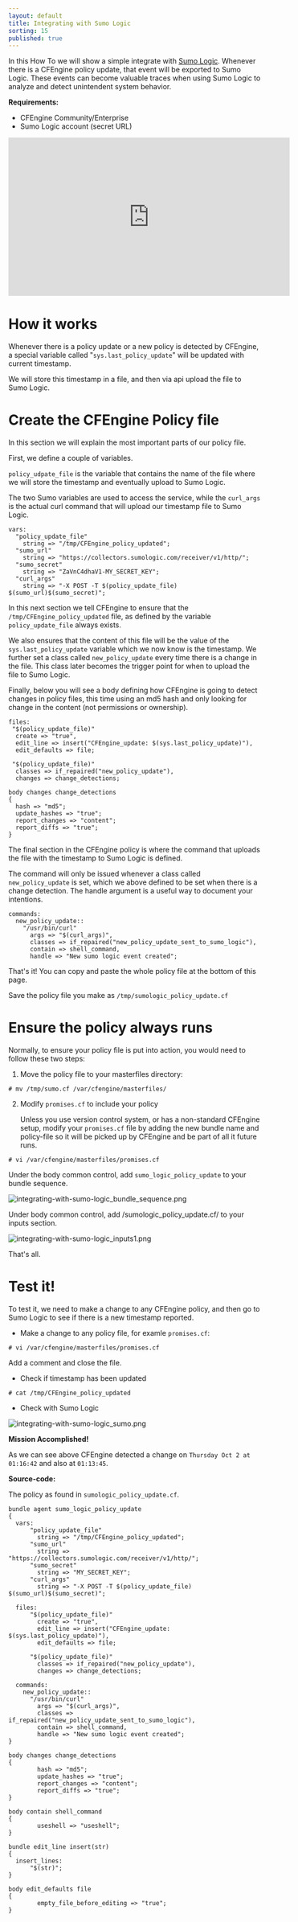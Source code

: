 ```yaml
---
layout: default
title: Integrating with Sumo Logic
sorting: 15
published: true
---
```

In this How To we will show a simple integrate with [Sumo Logic](http://www.sumologic.com). Whenever there is a CFEngine policy update, that event will be exported to Sumo Logic. These events can become valuable traces when using Sumo Logic to analyze and detect unintendent system behavior.

**Requirements:**

-   CFEngine Community/Enterprise
-   Sumo Logic account (secret URL)

<iframe width="560" height="315" src="https://www.youtube.com/embed/5_JaglgmLpg" frameborder="0" allowfullscreen></iframe>

# How it works

Whenever there is a policy update or a new policy is detected by CFEngine, a special variable called "`sys.last_policy_update`" will be updated with current timestamp.

We will store this timestamp in a file, and then via api upload the file to Sumo Logic.

# Create the CFEngine Policy file

In this section we will explain the most important parts of our policy file.

First, we define a couple of variables.

`policy_udpate_file` is the variable that contains the name of the file where we will store the timestamp and eventually upload to Sumo Logic.

The two Sumo variables are used to access the service, while the `curl_args` is the actual curl command that will upload our timestamp file to Sumo Logic.

```cf3
vars:
  "policy_update_file"
    string => "/tmp/CFEngine_policy_updated";
  "sumo_url"
    string => "https://collectors.sumologic.com/receiver/v1/http/";
  "sumo_secret"
    string => "ZaVnC4dhaV1-MY_SECRET_KEY";
  "curl_args"
    string => "-X POST -T $(policy_update_file) $(sumo_url)$(sumo_secret)";
```

In this next section we tell CFEngine to ensure that the `/tmp/CFEngine_policy_updated` file, as defined by the variable `policy_update_file` always exists.

We also ensures that the content of this file will be the value of the `sys.last_policy_update` variable which we now know is the timestamp. We further set a class called `new_policy_update` every time there is a change in the file. This class later becomes the trigger point for when to upload the file to Sumo Logic.

Finally, below you will see a body defining how CFEngine is going to detect changes in policy files, this time using an md5 hash and only looking for change in the content (not permissions or ownership).

```cf3
files:
 "$(policy_update_file)"
  create => "true",
  edit_line => insert("CFEngine_update: $(sys.last_policy_update)"),
  edit_defaults => file;

 "$(policy_update_file)"
  classes => if_repaired("new_policy_update"),
  changes => change_detections;

body changes change_detections
{
  hash => "md5";
  update_hashes => "true";
  report_changes => "content";
  report_diffs => "true";
}
```

The final section in the CFEngine policy is where the command that uploads the file with the timestamp to Sumo Logic is defined.

The command will only be issued whenever a class called `new_policy_update` is set, which we above defined to be set when there is a change detection. The handle argument is a useful way to document your intentions.

```cf3
commands:
  new_policy_update::
    "/usr/bin/curl"
      args => "$(curl_args)",
      classes => if_repaired("new_policy_update_sent_to_sumo_logic"),
      contain => shell_command,
      handle => "New sumo logic event created";
```

That's it! You can copy and paste the whole policy file at the bottom of this page.

Save the policy file you make as `/tmp/sumologic_policy_update.cf`

# Ensure the policy always runs

Normally, to ensure your policy file is put into action, you would need to follow these two steps:

1. Move the policy file to your masterfiles directory:

```console
# mv /tmp/sumo.cf /var/cfengine/masterfiles/
```

2. Modify `promises.cf` to include your policy

   Unless you use version control system, or has a non-standard CFEngine setup, modify your `promises.cf` file by adding the new bundle name and policy-file so it will be picked up by CFEngine and be part of all it future runs.

```console
# vi /var/cfengine/masterfiles/promises.cf
```

Under the body common control, add `sumo_logic_policy_update` to your bundle sequence.

![integrating-with-sumo-logic_bundle_sequence.png](integrating-with-sumo-logic_bundle_sequence.png)

Under body common control, add /sumologic\_policy\_update.cf/ to your inputs section.

![integrating-with-sumo-logic_inputs1.png](integrating-with-sumo-logic_inputs1.png)

That's all.


# Test it!

To test it, we need to make a change to any CFEngine policy, and then go to Sumo Logic to see if there is a new timestamp reported.

* Make a change to any policy file, for examle `promises.cf`:

```console
# vi /var/cfengine/masterfiles/promises.cf  
```

Add a comment and close the file.

* Check if timestamp has been updated

```console
# cat /tmp/CFEngine_policy_updated  
```

*   Check with Sumo Logic

![integrating-with-sumo-logic_sumo.png](integrating-with-sumo-logic_sumo.png)

**Mission Accomplished!**

As we can see above CFEngine detected a change on `Thursday Oct 2 at 01:16:42` and also at `01:13:45`.

**Source-code:**

The policy as found in `sumologic_policy_update.cf`.

    bundle agent sumo_logic_policy_update
    {
      vars:
          "policy_update_file"
            string => "/tmp/CFEngine_policy_updated";
          "sumo_url"
            string => "https://collectors.sumologic.com/receiver/v1/http/";
          "sumo_secret"
            string => "MY_SECRET_KEY";
          "curl_args"
            string => "-X POST -T $(policy_update_file) $(sumo_url)$(sumo_secret)";

      files:
          "$(policy_update_file)"
            create => "true",
            edit_line => insert("CFEngine_update: $(sys.last_policy_update)"),
            edit_defaults => file;

          "$(policy_update_file)"
            classes => if_repaired("new_policy_update"),
            changes => change_detections;

      commands:
        new_policy_update::
          "/usr/bin/curl"
            args => "$(curl_args)",
            classes => if_repaired("new_policy_update_sent_to_sumo_logic"),
            contain => shell_command,
            handle => "New sumo logic event created";
    }

    body changes change_detections
    {
            hash => "md5";
            update_hashes => "true";
            report_changes => "content";
            report_diffs => "true";
    }

    body contain shell_command
    {
            useshell => "useshell";
    }

    bundle edit_line insert(str)
    {
      insert_lines:
          "$(str)";
    }

    body edit_defaults file
    {
            empty_file_before_editing => "true";
    }
